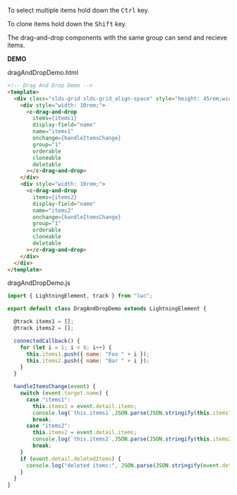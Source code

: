 To select multiple items hold down the <kbd>Ctrl</kbd> key.

To clone items hold down the <kbd>Shift</kbd> key.

The drag-and-drop components with the same group can send and recieve items.


**DEMO**

dragAndDropDemo.html

```html
<!-- Drag And Drop Demo -->
<template>
  <div class="slds-grid slds-grid_align-space" style="height: 45rem;width: 40rem;">
    <div style="width: 10rem;">
      <c-drag-and-drop
        items={items1}
        display-field="name"
        name="items1"
        onchange={handleItemsChange}
        group="1"
        orderable
        cloneable
        deletable
      ></c-drag-and-drop>
    </div>
    <div style="width: 10rem;">
      <c-drag-and-drop
        items={items2}
        display-field="name"
        name="items2"
        onchange={handleItemsChange}
        group="1"
        orderable
        cloneable
        deletable
      ></c-drag-and-drop>
    </div>
  </div>
</template>
```


dragAndDropDemo.js
```javascript
import { LightningElement, track } from "lwc";

export default class DragAndDropDemo extends LightningElement {

  @track items1 = [];
  @track items2 = [];

  connectedCallback() {
    for (let i = 1; i < 8; i++) {
      this.items1.push({ name: "Foo " + i });
      this.items2.push({ name: "Bar " + i });
    }
  }

  handleItemsChange(event) {
    switch (event.target.name) {
      case "items1":
        this.items1 = event.detail.items;
        console.log(`this.items1`,JSON.parse(JSON.stringify(this.items1)));
        break;
      case "items2":
        this.items2 = event.detail.items;
        console.log(`this.items2`,JSON.parse(JSON.stringify(this.items2)));
        break;
    }
    if (event.detail.deletedItems) {
      console.log("deleted items:", JSON.parse(JSON.stringify(event.detail.deletedItems)));
    }
  }
}
```
